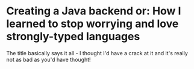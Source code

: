 # Creating a Java backend or: How I learned to stop worrying and love strongly-typed languages

The title basically says it all - I thought I'd have a crack at it and it's really not as bad as you'd have thought!